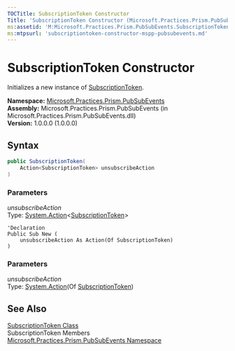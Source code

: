 ```yaml
---
TOCTitle: SubscriptionToken Constructor
Title: 'SubscriptionToken Constructor (Microsoft.Practices.Prism.PubSubEvents)'
ms:assetid: 'M:Microsoft.Practices.Prism.PubSubEvents.SubscriptionToken.\#ctor(System.Action{Microsoft.Practices.Prism.PubSubEvents.SubscriptionToken})'
ms:mtpsurl: 'subscriptiontoken-constructor-mspp-pubsubevents.md'
---
```


# SubscriptionToken Constructor

Initializes a new instance of [SubscriptionToken](/patterns-practices/reference/subscriptiontoken-class-mspp-pubsubevents).

**Namespace:** [Microsoft.Practices.Prism.PubSubEvents](/patterns-practices/reference/mspp-pubsubevents-namespace)  
**Assembly:** Microsoft.Practices.Prism.PubSubEvents (in Microsoft.Practices.Prism.PubSubEvents.dll)  
**Version:** 1.0.0.0 (1.0.0.0)

## Syntax

```C#
public SubscriptionToken(
	Action<SubscriptionToken> unsubscribeAction
)
```

### Parameters

*unsubscribeAction*  
Type: [System.Action](http://msdn.microsoft.com/en-us/library/018hxwa8)&lt;[SubscriptionToken](/patterns-practices/reference/subscriptiontoken-class-mspp-pubsubevents)&gt;

```VB
'Declaration
Public Sub New ( 
	unsubscribeAction As Action(Of SubscriptionToken)
)
```
### Parameters

*unsubscribeAction*  
Type: [System.Action](http://msdn.microsoft.com/en-us/library/018hxwa8)(Of [SubscriptionToken](/patterns-practices/reference/subscriptiontoken-class-mspp-pubsubevents))

## See Also

[SubscriptionToken Class](/patterns-practices/reference/subscriptiontoken-class-mspp-pubsubevents)  
SubscriptionToken Members  
[Microsoft.Practices.Prism.PubSubEvents Namespace](/patterns-practices/reference/mspp-pubsubevents-namespace)